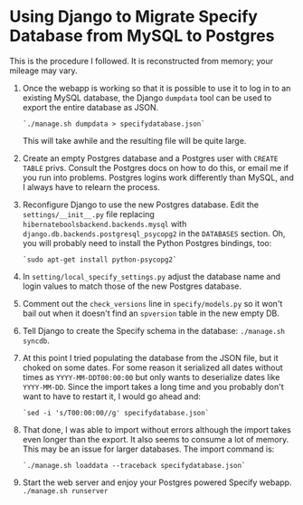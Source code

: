 Using Django to Migrate Specify Database from MySQL to Postgres
===============================================================

This is the procedure I followed. It is reconstructed from memory;
your mileage may vary.

1. Once the webapp is working so that it is possible to use it to
   log in to an existing MySQL database, the Django `dumpdata` tool can
   be used to export the entire database as JSON.

       `./manage.sh dumpdata > specifydatabase.json`

   This will take awhile and the resulting file will be quite large.

2. Create an empty Postgres database and a Postgres user with
   `CREATE TABLE` privs. Consult the Postgres docs on how to do this,
   or email me if you run into problems. Postgres logins work
   differently than MySQL, and I always have to relearn the process.

3. Reconfigure Django to use the new Postgres database. Edit the
   `settings/__init__.py` file replacing
   `hibernateboolsbackend.backends.mysql` with
   `django.db.backends.postgresql_psycopg2` in the `DATABASES`
   section. Oh, you will probably need to install the Python Postgres
   bindings, too:

       `sudo apt-get install python-psycopg2`

4. In `setting/local_specify_settings.py` adjust the database name and login
   values to match those of the new Postgres database.

5. Comment out the `check_versions` line  in `specify/models.py` so it won't
   bail out when it doesn't find an `spversion` table in the new empty DB.

5. Tell Django to create the Specify schema in the database:
   `./manage.sh syncdb`.

6. At this point I tried populating the database from the JSON file,
   but it choked on some dates. For some reason it serialized all dates
   without times as `YYYY-MM-DDT00:00:00` but only wants to
   deserialize dates like `YYYY-MM-DD`. Since the import takes a long
   time and you probably don't want to have to restart it, I would go
   ahead and:

       `sed -i 's/T00:00:00//g' specifydatabase.json`

7. That done, I was able to import without errors although the import
   takes even longer than the export. It also seems to consume a lot
   of memory. This may be an issue for larger databases. The import
   command is:

       `./manage.sh loaddata --traceback specifydatabase.json`

8. Start the web server and enjoy your Postgres powered Specify
   webapp. `./manage.sh runserver`

